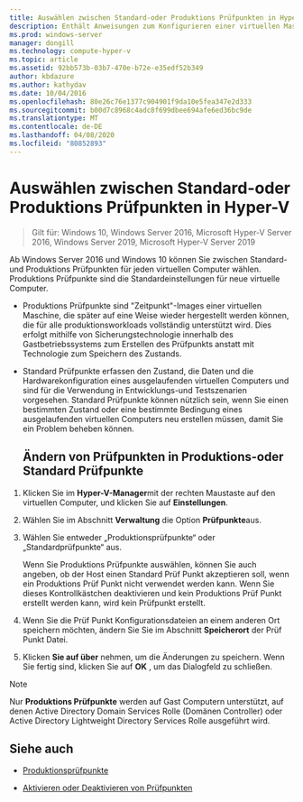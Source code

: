 ```yaml
---
title: Auswählen zwischen Standard-oder Produktions Prüfpunkten in Hyper-V
description: Enthält Anweisungen zum Konfigurieren einer virtuellen Maschine für die Verwendung von Standard-oder Produktions Prüfpunkten.
ms.prod: windows-server
manager: dongill
ms.technology: compute-hyper-v
ms.topic: article
ms.assetid: 92bb573b-03b7-470e-b72e-e35edf52b349
author: kbdazure
ms.author: kathydav
ms.date: 10/04/2016
ms.openlocfilehash: 80e26c76e1377c904901f9da10e5fea347e2d333
ms.sourcegitcommit: b00d7c8968c4adc8f699dbee694afe6ed36bc9de
ms.translationtype: MT
ms.contentlocale: de-DE
ms.lasthandoff: 04/08/2020
ms.locfileid: "80852893"
---
```

# <a name="choose-between-standard-or-production-checkpoints-in-hyper-v"></a>Auswählen zwischen Standard-oder Produktions Prüfpunkten in Hyper-V

>Gilt für: Windows 10, Windows Server 2016, Microsoft Hyper-V Server 2016, Windows Server 2019, Microsoft Hyper-V Server 2019

  
Ab Windows Server 2016 und Windows 10 können Sie zwischen Standard-und Produktions Prüfpunkten für jeden virtuellen Computer wählen. Produktions Prüfpunkte sind die Standardeinstellungen für neue virtuelle Computer.
  
- Produktions Prüfpunkte sind "Zeitpunkt"-Images einer virtuellen Maschine, die später auf eine Weise wieder hergestellt werden können, die für alle produktionsworkloads vollständig unterstützt wird. Dies erfolgt mithilfe von Sicherungstechnologie innerhalb des Gastbetriebssystems zum Erstellen des Prüfpunkts anstatt mit Technologie zum Speichern des Zustands.  
  
- Standard Prüfpunkte erfassen den Zustand, die Daten und die Hardwarekonfiguration eines ausgelaufenden virtuellen Computers und sind für die Verwendung in Entwicklungs-und Testszenarien vorgesehen. Standard Prüfpunkte können nützlich sein, wenn Sie einen bestimmten Zustand oder eine bestimmte Bedingung eines ausgelaufenden virtuellen Computers neu erstellen müssen, damit Sie ein Problem beheben können.  
 
  ## <a name="change-checkpoints-to-production-or-standard-checkpoints"></a>Ändern von Prüfpunkten in Produktions-oder Standard Prüfpunkte  
  
1.  Klicken Sie im **Hyper-V-Manager**mit der rechten Maustaste auf den virtuellen Computer, und klicken Sie auf **Einstellungen**.  
  
2.  Wählen Sie im Abschnitt **Verwaltung** die Option **Prüfpunkte**aus.  
  
3.  Wählen Sie entweder „Produktionsprüfpunkte“ oder „Standardprüfpunkte“ aus.  
  
    Wenn Sie Produktions Prüfpunkte auswählen, können Sie auch angeben, ob der Host einen Standard Prüf Punkt akzeptieren soll, wenn ein Produktions Prüf Punkt nicht verwendet werden kann. Wenn Sie dieses Kontrollkästchen deaktivieren und kein Produktions Prüf Punkt erstellt werden kann, wird kein Prüfpunkt erstellt.  
  
4.  Wenn Sie die Prüf Punkt Konfigurationsdateien an einem anderen Ort speichern möchten, ändern Sie Sie im Abschnitt **Speicherort** der Prüf Punkt Datei.  
  
5.  Klicken **Sie auf über** nehmen, um die Änderungen zu speichern. Wenn Sie fertig sind, klicken Sie auf **OK** , um das Dialogfeld zu schließen.  
  
> [!NOTE]
> Nur **Produktions Prüfpunkte** werden auf Gast Computern unterstützt, auf denen Active Directory Domain Services Rolle (Domänen Controller) oder Active Directory Lightweight Directory Services Rolle ausgeführt wird.

## <a name="see-also"></a>Siehe auch  
  
-   [Produktionsprüfpunkte](../What-s-new-in-Hyper-V-on-Windows.md#production-checkpoints-new)  
  
-   [Aktivieren oder Deaktivieren von Prüfpunkten](Enable-or-disable-checkpoints-in-Hyper-V.md)  
  


